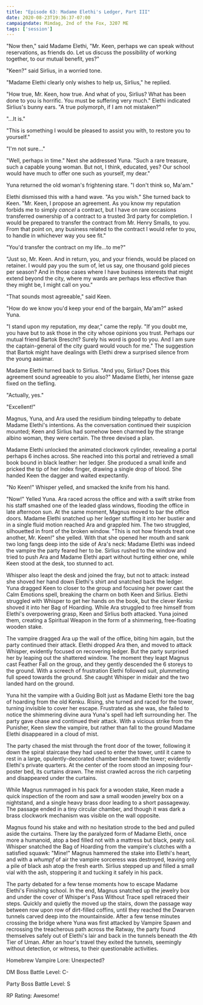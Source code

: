 ```yaml
---
title: "Episode 63: Madame Elethi's Ledger, Part III"
date: 2020-08-23T19:36:37-07:00
campaigndate: Mimdag, 2nd of the Fox, 3207 ME
tags: ['session']
---
```


"Now then," said Madame Elethi, "Mr. Keen, perhaps we can speak without reservations, as friends do. Let us discuss the possibility of working together, to our mutual benefit, yes?"

"Keen?" said Sirlius, in a worried tone.

"Madame Elethi clearly only wishes to help us, Sirlius," he replied. 

"How true, Mr. Keen, how true. And what of you, Sirlius? What has been done to you is horrific. You must be suffering very much." Elethi indicated Sirlius's bunny ears. "A true polymorph, if I am not mistaken?"

"...It is."

"This is something I would be pleased to assist you with, to restore you to yourself."

"I'm not sure..."

"Well, perhaps in time." Next she addressed Yuna. "Such a rare treasure, such a capable young woman. But not, I think, educated, yes? Our school would have much to offer one such as yourself, my dear."

Yuna returned the old woman's frightening stare. "I don't think so, Ma'am."

Elethi dismissed this with a hand wave. "As you wish." She turned back to Keen. "Mr. Keen, I propose an agreement. As you know my reputation forbids me to simply *cancel* a contract, but I have on rare occasions transferred ownership of a contract to a trusted 3rd party for completion. I would be prepared to transfer the contract from Mr. Henry Smalls, to you. From that point on, any business related to the contract I would refer to you, to handle in whichever way you see fit."

"You'd transfer the contract on my life...to me?"

"Just so, Mr. Keen. And in return, you, and your friends, would be placed on retainer. I would pay you the sum of, let us say, one thousand gold pieces per season? And in those cases where I have business interests that might extend beyond the city, where my wards are perhaps less effective than they might be, I might call on you."

"That sounds most agreeable," said Keen.

"How do we know you'd keep your end of the bargain, Ma'am?" asked Yuna.

"I stand upon my reputation, my dear," came the reply. "If you doubt me, you have but to ask those in the city whose opinions you trust. Perhaps our mutual friend Bartok Brescht? Surely his word is good to you. And I am sure the captain-general of the city guard would vouch for me." The suggestion that Bartok might have dealings with Elethi drew a surprised silence from the young aasimar.

Madame Elethi turned back to Sirlius. "And you, Sirlius? Does this agreement sound agreeable to you also?" Madame Elethi, her intense gaze fixed on the tiefling.

"Actually, yes."

"Excellent!"

Magnus, Yuna, and Ara used the residium binding telepathy to debate Madame Elethi's intentions. As the conversation continued their suspicion mounted; Keen and Sirlius had somehow been charmed by the strange albino woman, they were certain. The three devised a plan.

Madame Elethi unlocked the animated clockwork cylinder, revealing a portal perhaps 6 inches across. She reached into this portal and retrieved a small book bound in black leather: her ledger. She produced a small knife and pricked the tip of her index finger, drawing a single drop of blood. She handed Keen the dagger and waited expectantly.

"No Keen!" Whisper yelled, and smacked the knife from his hand.

"Now!" Yelled Yuna. Ara raced across the office and with a swift strike from his staff smashed one of the leaded glass windows, flooding the office in late afternoon sun. At the same moment, Magnus moved to bar the office doors. Madame Elethi snatched up her ledger stuffing it into her bustier and 
in a single fluid motion reached Ara and grappled him. The two struggled, silhouetted in front of the broken window. "This is not how friends treat one another, Mr. Keen!" she yelled. With that she opened her mouth and sank two long fangs deep into the side of Ara's neck: Madame Elethi was indeed the vampire the party feared her to be. Sirlius rushed to the window and tried to push Ara and Madame Elethi apart without hurting either one, while Keen stood at the desk, too stunned to act. 

Whisper also leapt the desk and joined the fray, but not to attack: instead she shoved her hand down Elethi's shirt and snatched back the ledger. Yuna dragged Keen to closer to the group and focusing her power cast the Calm Emotions spell, breaking the charm on both Keen and Sirlius. Elethi struggled with Whisper to get her hands on the book, but the clever Kenku shoved it into her Bag of Hoarding. While Ara struggled to free himself from Elethi's overpowering grasp, Keen and Sirlius both attacked. Yuna joined them, creating a Spiritual Weapon in the form of a shimmering, free-floating wooden stake.

The vampire dragged Ara up the wall of the office, biting him again, but the party continued their attack. Elethi dropped Ara then, and moved to attack Whisper, evidently focused on recovering ledger. But the party surprised her by leaping out the shattered window. The moment they leapt Magnus cast Feather Fall on the group, and they gently descended the 6 storeys to the ground. With a screech of frustration Elethi followed suit, plummeting full speed towards the ground. She caught Whisper in midair and the two landed hard on the ground.

Yuna hit the vampire with a Guiding Bolt just as Madame Elethi tore the bag of hoarding from the old Kenku. Rising, she turned and raced for the tower, turning invisible to cover her escape. Frustrated as she was, she failed to notice the shimmering divine aura Yuna's spell had left surrounding her. The party gave chase and continued their attack. With a vicious strike from the Punisher, Keen slew the vampire, but rather than fall to the ground Madame Elethi disappeared in a cloud of mist.

The party chased the mist through the front door of the tower, following it down the spiral staircase they had used to enter the tower, until it came to rest in a large, opulently-decorated chamber beneath the tower; evidently Elethi's private quarters. At the center of the room stood an imposing four-poster bed, its curtains drawn. The mist crawled across the rich carpeting and disappeared under the curtains.

While Magnus rummaged in his pack for a wooden stake, Keen made a quick inspection of the room and saw a small wooden jewelry box on a nightstand, and a single heavy brass door leading to a short passageway. The passage ended in a tiny circular chamber, and though it was dark a brass clockwork mechanism was visible on the wall opposite.

Magnus found his stake and with no hesitation strode to the bed and pulled aside the curtains. There lay the paralyzed form of Madame Elethi, once more a humanoid, atop a bed filled not with a mattress but black, peaty soil. Whisper snatched the Bag of Hoarding from the vampire's clutches with a satisfied squawk: "Mine!" Magnus hammered the stake into Elethi's heart, and with a *whumpf* of air the vampire sorceress was destroyed, leaving only a pile of black ash atop the fresh earth. Sirlius stepped up and filled a small vial with the ash, stoppering it and tucking it safely in his pack.

The party debated for a few tense moments how to escape Madame Elethi's Finishing school. In the end, Magnus snatched up the jewelry box and under the cover of Whisper's Pass Without Trace spell retraced their steps. Quickly and quietly the moved up the stairs, down the passage way between row upon row of dirt-filled coffins, until they reached the Dwarven tunnels carved deep into the mountainside. After a few tense minutes crossing the bridge where Yuna was first attacked by Vampire Spawn and recrossing the treacherous path across the Ratway, the party found themselves safely out of Elethi's lair and back in the tunnels beneath the 4th Tier of Uman. After an hour's travel they exited the tunnels, seemingly without detection, or witness, to their questionable activities.


Homebrew Vampire Lore: Unexpected?

DM Boss Battle Level: C-

Party Boss Battle Level: S

RP Rating: Awesome!
